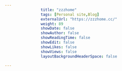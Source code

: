---
                title: "zzzhome"
                tags: [Personal site,Blog]
                externalUrl: "https://zzzhome.cc/"
                weight: 89
                showDate: false
                showAuthor: false
                showReadingTime: false
                showEdit: false
                showLikes: false
                showViews: false
                layoutBackgroundHeaderSpace: false
                ---
